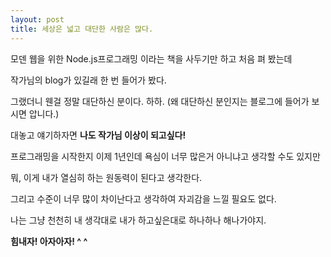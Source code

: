 ```yaml
---
layout: post
title: 세상은 넓고 대단한 사람은 많다.
---
```


모덴 웹을 위한 Node.js프로그래밍 이라는 책을 사두기만 하고 처음 펴 봤는데

작가님의 blog가 있길래 한 번 들어가 봤다.

그랬더니 웬걸 정말 대단하신 분이다. 하하. (왜 대단하신 분인지는 블로그에 들어가 보시면 압니다.)

대놓고 얘기하자면 **나도 작가님 이상이 되고싶다!**

프로그래밍을 시작한지 이제 1년인데 욕심이 너무 많은거 아니냐고 생각할 수도 있지만

뭐, 이게 내가 열심히 하는 원동력이 된다고 생각한다.

그리고 수준이 너무 많이 차이난다고 생각하여 자괴감을 느낄 필요도 없다.

나는 그냥 천천히 내 생각대로 내가 하고싶은대로 하나하나 해나가야지.

**힘내자! 아자아자! ^ ^**
